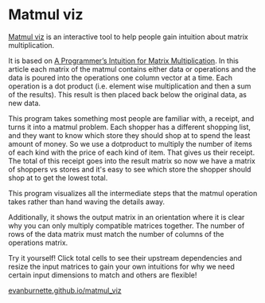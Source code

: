 # Matmul viz
[Matmul viz]("https://evanburnette.github.io/matmul_viz") is an interactive tool to help people gain intuition about matrix multiplication.

It is based on [A Programmer’s Intuition for Matrix Multiplication](https://betterexplained.com/articles/matrix-multiplication/). In this article each matrix of the matmul contains either data or operations and the data is poured into the operations one column vector at a time. Each operation is a dot product (i.e. element wise multiplication and then a sum of the results). This result is then placed back below the original data, as new data.

This program takes something most people are familiar with, a receipt, and turns it into a matmul problem. Each shopper has a different shopping list, and they want to know which store they should shop at to spend the least amount of money. So we use a dotproduct to multiply the number of items of each kind with the price of each kind of item. That gives us their receipt. The total of this receipt goes into the result matrix so now we have a matrix of shoppers vs stores and it's easy to see which store the shopper should shop at to get the lowest total.

This program visualizes all the intermediate steps that the matmul operation takes rather than hand waving the details away.

Additionally, it shows the output matrix in an orientation where it is clear why you can only multiply compatible matrices together. The number of rows of the data matrix must match the number of columns of the operations matrix.

Try it yourself! Click total cells to see their upstream dependencies and resize the input matrices to gain your own intuitions for why we need certain input dimensions to match and others are flexible!

[evanburnette.github.io/matmul_viz]("https://evanburnette.github.io/matmul_viz")
